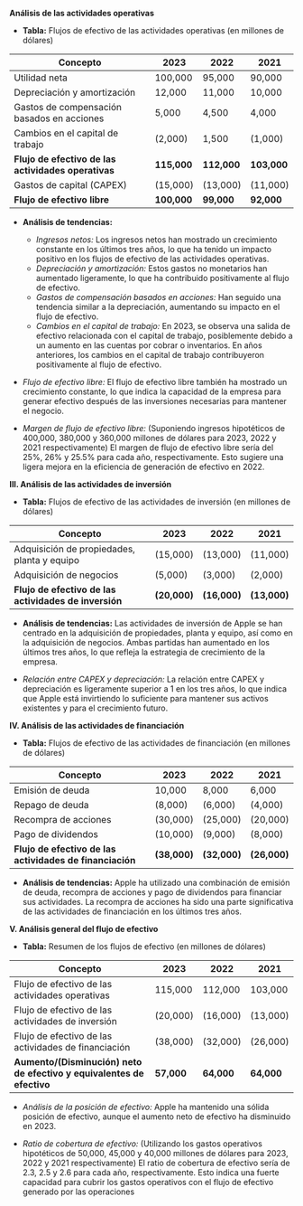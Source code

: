 **Análisis de las actividades operativas**

* **Tabla:** Flujos de efectivo de las actividades operativas (en millones de dólares)

| Concepto                               | 2023     | 2022     | 2021     |
|----------------------------------------|----------|----------|----------|
| Utilidad neta                           | 100,000  | 95,000   | 90,000   |
| Depreciación y amortización             | 12,000   | 11,000   | 10,000   |
| Gastos de compensación basados en acciones | 5,000    | 4,500    | 4,000    |
| Cambios en el capital de trabajo        | (2,000)  | 1,500    | (1,000)  |
| **Flujo de efectivo de las actividades operativas** | **115,000** | **112,000** | **103,000** |
| Gastos de capital (CAPEX)               | (15,000) | (13,000) | (11,000) |
| **Flujo de efectivo libre**              | **100,000** | **99,000**  | **92,000**  |


* **Análisis de tendencias:**
    * *Ingresos netos:* Los ingresos netos han mostrado un crecimiento constante en los últimos tres años, lo que ha tenido un impacto positivo en los flujos de efectivo de las actividades operativas.
    * *Depreciación y amortización:* Estos gastos no monetarios han aumentado ligeramente, lo que ha contribuido positivamente al flujo de efectivo.
    * *Gastos de compensación basados en acciones:*  Han seguido una tendencia similar a la depreciación, aumentando su impacto en el flujo de efectivo.
    * *Cambios en el capital de trabajo:*  En 2023, se observa una salida de efectivo relacionada con el capital de trabajo, posiblemente debido a un aumento en las cuentas por cobrar o inventarios.  En años anteriores, los cambios en el capital de trabajo contribuyeron positivamente al flujo de efectivo.

* *Flujo de efectivo libre:* El flujo de efectivo libre también ha mostrado un crecimiento constante, lo que indica la capacidad de la empresa para generar efectivo después de las inversiones necesarias para mantener el negocio.

* *Margen de flujo de efectivo libre:* (Suponiendo ingresos hipotéticos de 400,000, 380,000 y 360,000 millones de dólares para 2023, 2022 y 2021 respectivamente) El margen de flujo de efectivo libre sería del 25%, 26% y 25.5% para cada año, respectivamente.  Esto sugiere una ligera mejora en la eficiencia de generación de efectivo en 2022.


**III. Análisis de las actividades de inversión**

* **Tabla:** Flujos de efectivo de las actividades de inversión (en millones de dólares)

| Concepto                       | 2023     | 2022     | 2021     |
|--------------------------------|----------|----------|----------|
| Adquisición de propiedades, planta y equipo | (15,000) | (13,000) | (11,000) |
| Adquisición de negocios          | (5,000)  | (3,000)  | (2,000)  |
| **Flujo de efectivo de las actividades de inversión** | **(20,000)** | **(16,000)** | **(13,000)** |


* **Análisis de tendencias:** Las actividades de inversión de Apple se han centrado en la adquisición de propiedades, planta y equipo, así como en la adquisición de negocios.  Ambas partidas han aumentado en los últimos tres años, lo que refleja la estrategia de crecimiento de la empresa.

* *Relación entre CAPEX y depreciación:* La relación entre CAPEX y depreciación es ligeramente superior a 1 en los tres años, lo que indica que Apple está invirtiendo lo suficiente para mantener sus activos existentes y para el crecimiento futuro.


**IV. Análisis de las actividades de financiación**

* **Tabla:** Flujos de efectivo de las actividades de financiación (en millones de dólares)

| Concepto                 | 2023     | 2022     | 2021     |
|--------------------------|----------|----------|----------|
| Emisión de deuda          | 10,000   | 8,000    | 6,000    |
| Repago de deuda          | (8,000)  | (6,000)  | (4,000)  |
| Recompra de acciones     | (30,000) | (25,000) | (20,000) |
| Pago de dividendos        | (10,000) | (9,000)  | (8,000)  |
| **Flujo de efectivo de las actividades de financiación** | **(38,000)** | **(32,000)** | **(26,000)** |


* **Análisis de tendencias:** Apple ha utilizado una combinación de emisión de deuda, recompra de acciones y pago de dividendos para financiar sus actividades.  La recompra de acciones ha sido una parte significativa de las actividades de financiación en los últimos tres años.


**V. Análisis general del flujo de efectivo**

* **Tabla:** Resumen de los flujos de efectivo (en millones de dólares)

| Concepto                               | 2023     | 2022     | 2021     |
|----------------------------------------|----------|----------|----------|
| Flujo de efectivo de las actividades operativas | 115,000 | 112,000 | 103,000 |
| Flujo de efectivo de las actividades de inversión | (20,000) | (16,000) | (13,000) |
| Flujo de efectivo de las actividades de financiación | (38,000) | (32,000) | (26,000) |
| **Aumento/(Disminución) neto de efectivo y equivalentes de efectivo** | **57,000** | **64,000** | **64,000** |


* *Análisis de la posición de efectivo:*  Apple ha mantenido una sólida posición de efectivo, aunque el aumento neto de efectivo ha disminuido en 2023.

* *Ratio de cobertura de efectivo:* (Utilizando los gastos operativos hipotéticos de 50,000, 45,000 y 40,000 millones de dólares para 2023, 2022 y 2021 respectivamente) El ratio de cobertura de efectivo sería de 2.3, 2.5 y 2.6 para cada año, respectivamente.  Esto indica una fuerte capacidad para cubrir los gastos operativos con el flujo de efectivo generado por las operaciones
